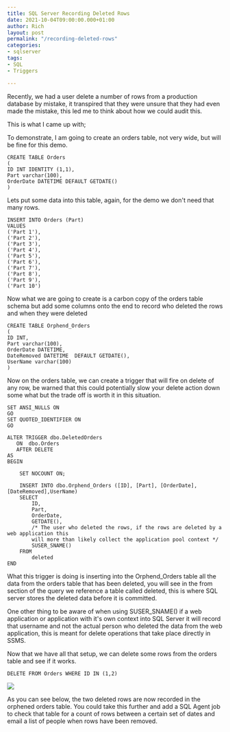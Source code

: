 ```yaml
---
title: SQL Server Recording Deleted Rows
date: 2021-10-04T09:00:00.000+01:00
author: Rich
layout: post
permalink: "/recording-deleted-rows"
categories:
- sqlserver
tags:
- SQL
- Triggers

---
```

Recently, we had a user delete a number of rows from a production database by mistake, it transpired that they were unsure that they had even made the mistake, this led me to think about how we could audit this. 

This is what I came up with;

To demonstrate, I am going to create an orders table, not very wide, but will be fine for this demo.

```
CREATE TABLE Orders
(
ID INT IDENTITY (1,1),
Part varchar(100),
OrderDate DATETIME DEFAULT GETDATE()
)
```

Lets put some data into this table, again, for the demo we don't need that many rows.

```
INSERT INTO Orders (Part)
VALUES
('Part 1'),
('Part 2'),
('Part 3'),
('Part 4'),
('Part 5'),
('Part 6'),
('Part 7'),
('Part 8'),
('Part 9'),
('Part 10')
```

Now what we are going to create is a carbon copy of the orders table schema but add some columns onto the end to record who deleted the rows and when they were deleted 

```
CREATE TABLE Orphend_Orders
(
ID INT,
Part varchar(100),
OrderDate DATETIME,
DateRemoved DATETIME  DEFAULT GETDATE(),
UserName varchar(100)
)
```

Now on the orders table, we can create a trigger that will fire on delete of any row, be warned that this could potentially slow your delete action down some what but the trade off is worth it in this situation.

```
SET ANSI_NULLS ON
GO
SET QUOTED_IDENTIFIER ON
GO

ALTER TRIGGER dbo.DeletedOrders
   ON  dbo.Orders
   AFTER DELETE
AS 
BEGIN

	SET NOCOUNT ON;

    INSERT INTO dbo.Orphend_Orders ([ID], [Part], [OrderDate], [DateRemoved],UserName)
	SELECT 
		ID,
		Part,
		OrderDate,
		GETDATE(),
		/* The user who deleted the rows, if the rows are deleted by a web application this
		will more than likely collect the application pool context */
		SUSER_SNAME()
	FROM 
		deleted
END
```

What this trigger is doing is inserting into the Orphend_Orders table all the data from the orders table that has been deleted, you will see in the from section of the query we reference a table called deleted, this is where SQL server stores the deleted data before it is committed. 

One other thing to be aware of when using SUSER_SNAME() if a web application or application with it's own context into SQL Server it will record that username and not the actual person who deleted the data from the web application, this is meant for delete operations that take place directly in SSMS.

Now that we have all that setup, we can delete some rows from the orders table and see if it works. 

```
DELETE FROM Orders WHERE ID IN (1,2)
```

![](/img/deleted-rows.png)

As you can see below, the two deleted rows are now recorded in the orphened orders table. You could take this further and add a SQL Agent job to check that table for a count of rows between a certain set of dates and email a list of people when rows have been removed.
